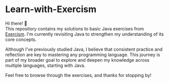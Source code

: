 # Learn-with-Exercism

Hi there! 👋  
This repository contains my solutions to basic Java exercises from [Exercism](https://exercism.org). I'm currently revisiting Java to strengthen my understanding of its core concepts.

Although I've previously studied Java, I believe that consistent practice and reflection are key to mastering any programming language. This journey is part of my broader goal to explore and deepen my knowledge across multiple languages, starting with Java.

Feel free to browse through the exercises, and thanks for stopping by!
